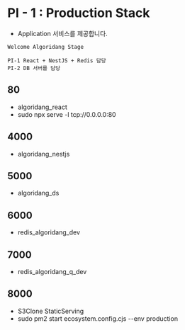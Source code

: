 # PI - 1 : Production Stack

- Application 서비스를 제공합니다.

```
Welcome Algoridang Stage

PI-1 React + NestJS + Redis 담당
PI-2 DB 서버를 담당
```

## 80
- algoridang_react
- sudo npx serve -l tcp://0.0.0.0:80

## 4000
- algoridang_nestjs

## 5000
- algoridang_ds

## 6000
- redis_algoridang_dev

## 7000
- redis_algoridang_q_dev


## 8000
- S3Clone StaticServing
- sudo pm2 start ecosystem.config.cjs --env production
